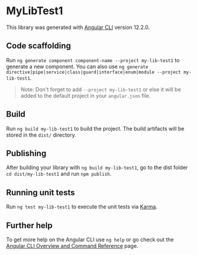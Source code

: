 # MyLibTest1

This library was generated with [Angular CLI](https://github.com/angular/angular-cli) version 12.2.0.

## Code scaffolding

Run `ng generate component component-name --project my-lib-test1` to generate a new component. You can also use `ng generate directive|pipe|service|class|guard|interface|enum|module --project my-lib-test1`.
> Note: Don't forget to add `--project my-lib-test1` or else it will be added to the default project in your `angular.json` file. 

## Build

Run `ng build my-lib-test1` to build the project. The build artifacts will be stored in the `dist/` directory.

## Publishing

After building your library with `ng build my-lib-test1`, go to the dist folder `cd dist/my-lib-test1` and run `npm publish`.

## Running unit tests

Run `ng test my-lib-test1` to execute the unit tests via [Karma](https://karma-runner.github.io).

## Further help

To get more help on the Angular CLI use `ng help` or go check out the [Angular CLI Overview and Command Reference](https://angular.io/cli) page.
